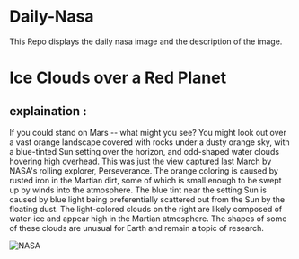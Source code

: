# Daily-Nasa

This Repo displays the daily nasa image and the description of the image.

<!--NASA-->
# Ice Clouds over a Red Planet
## explaination :

If you could stand on Mars -- what might you see?  You might look out over a vast orange landscape covered with rocks under a dusty orange sky, with a blue-tinted Sun setting over the horizon, and odd-shaped water clouds hovering high overhead. This was just the view captured last March by NASA's rolling explorer,  Perseverance. The orange coloring is caused by rusted iron in the Martian dirt, some of which is small enough to be swept up by winds into the atmosphere. The blue tint near the setting Sun is caused by blue light being preferentially scattered out from the Sun by the floating dust. The light-colored clouds on the right are likely composed of water-ice and appear high in the Martian atmosphere.  The shapes of some of these clouds are unusual for Earth and remain a topic of research.

![NASA](https://apod.nasa.gov/apod/image/2412/MarsClouds_Perseverance_960.jpg)
<!--/NASA-->
